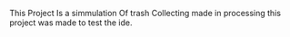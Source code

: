This Project Is a simmulation Of trash Collecting made in processing this project was made to test the ide.
